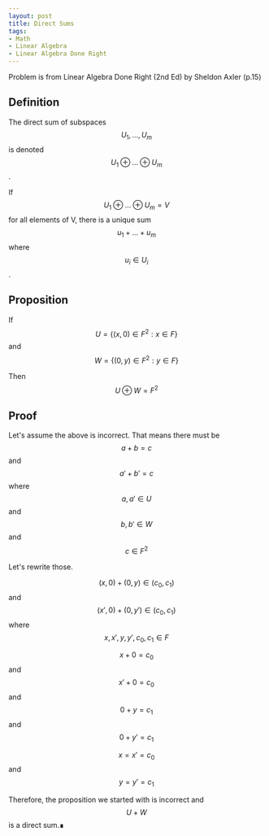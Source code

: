 ```yaml
---
layout: post
title: Direct Sums
tags:
- Math
- Linear Algebra
- Linear Algebra Done Right
---
```

Problem is from Linear Algebra Done Right (2nd Ed) by Sheldon Axler (p.15)

## Definition ##
The direct sum of subspaces $$ U_1,...,U_m $$ is denoted $$ U_1 \oplus ... \oplus U_m $$.

If $$ U_1 \oplus ... \oplus U_m = V $$ for all elements of V, there is a unique
sum $$ u_1 + ... + u_m $$ where $$ u_i \in U_i $$.

## Proposition ##
If $$ U = \{(x,0) \in F^2 : x \in F\} $$ and $$ W = \{(0,y) \in F^2 : y \in F\} $$

Then $$ U \oplus W = F^2 $$

## Proof ##
Let's assume the above is incorrect. That means there must be $$ a + b = c $$
and $$ a' + b' = c $$ where $$ a,a' \in U $$ and $$ b,b' \in W $$ and $$ c \in F^2 $$

Let's rewrite those.

$$ (x, 0) + (0, y) \in (c_0, c_1) $$ and $$ (x', 0) + (0, y') \in (c_0, c_1) $$
where $$ x,x',y,y',c_0,c_1 \in F $$

$$ x + 0 = c_0 $$ and $$ x' + 0 = c_0 $$ and $$ 0 + y = c_1 $$ and $$ 0 + y' = c_1 $$

$$ x = x' = c_0 $$ and $$ y = y' = c_1 $$

Therefore, the proposition we started with is incorrect and $$ U + W $$ is a direct sum.∎
